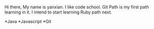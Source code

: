Hi there,
My name is yanxian.
I like code school. Git Path is my first path learning in it.
I intend to start learning Ruby path next.

*Java
*Javascript
*Git


